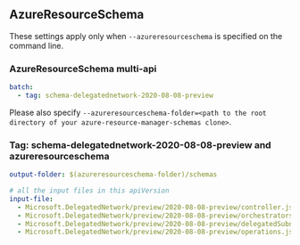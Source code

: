 ## AzureResourceSchema

These settings apply only when `--azureresourceschema` is specified on the command line.

### AzureResourceSchema multi-api

``` yaml $(azureresourceschema) && $(multiapi)
batch:
  - tag: schema-delegatednetwork-2020-08-08-preview

```

Please also specify `--azureresourceschema-folder=<path to the root directory of your azure-resource-manager-schemas clone>`.

### Tag: schema-delegatednetwork-2020-08-08-preview and azureresourceschema

``` yaml $(tag) == 'schema-delegatednetwork-2020-08-08-preview' && $(azureresourceschema)
output-folder: $(azureresourceschema-folder)/schemas

# all the input files in this apiVersion
input-file:
  - Microsoft.DelegatedNetwork/preview/2020-08-08-preview/controller.json
  - Microsoft.DelegatedNetwork/preview/2020-08-08-preview/orchestrators.json
  - Microsoft.DelegatedNetwork/preview/2020-08-08-preview/delegatedSubnets.json
  - Microsoft.DelegatedNetwork/preview/2020-08-08-preview/operations.json

```
